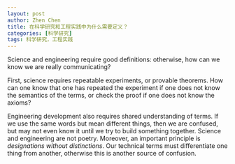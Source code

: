 ```yaml
---
layout: post
author: Zhen Chen
title: 在科学研究和工程实践中为什么需要定义？
categories: [科学研究]
tags: 科学研究，工程实践
---
```


Science and engineering require good definitions: otherwise, how can we know we are really communicating?

First, science requires repeatable experiments, or provable theorems. How can one know that one has repeated the experiment if one does not know the semantics of the terms, or check the proof if one does not know the axioms?

Engineering development also requires shared understanding of terms. If we use the same words but mean different things, then we are confused, but may not even know it until we try to build something together. Science and engineering are not poetry. Moreover, an important principle is *designations without distinctions*. Our technical terms must differentiate one thing from another, otherwise this is another source of confusion.
